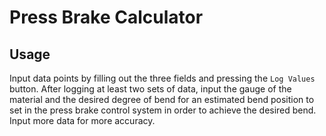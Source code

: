 # Press Brake Calculator

## Usage

Input data points by filling out the three fields and pressing the `Log Values` button. After logging at least two sets of data, input the gauge of the material and the desired degree of bend for an estimated bend position to set in the press brake control system in order to achieve the desired bend. Input more data for more accuracy.
